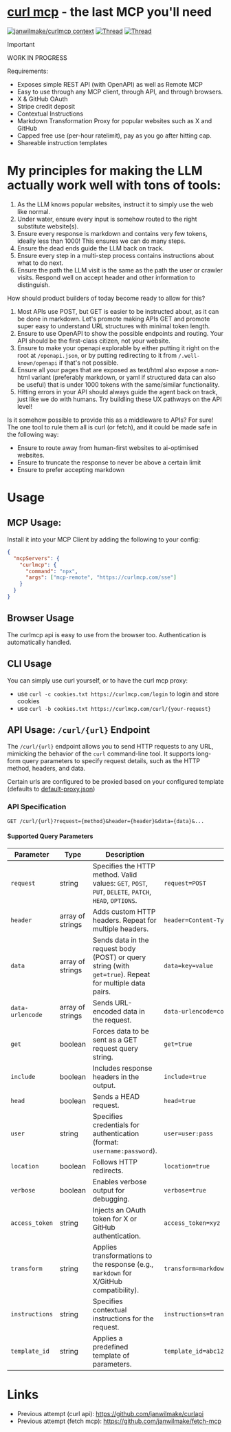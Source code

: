 # [curl mcp](https://curlmcp.com) - the last MCP you'll need

[![janwilmake/curlmcp context](https://badge.forgithub.com/janwilmake/curlmcp)](https://uithub.com/janwilmake/curlmcp?tab=readme-ov-file) [![Thread](https://badge.xymake.com/NathanWilbanks_/status/1898169822573175179?label=Inspiration_SLOP&a)](https://xymake.com/NathanWilbanks_/status/1898169822573175179) [![Thread](https://badge.xymake.com/janwilmake/status/1903372996128960928?label=Inspiration_Sam)](https://xymake.com/janwilmake/status/1903372996128960928)

> [!IMPORTANT]
> WORK IN PROGRESS

Requirements:

- Exposes simple REST API (with OpenAPI) as well as Remote MCP
- Easy to use through any MCP client, through API, and through browsers.
- X & GitHub OAuth
- Stripe credit deposit
- Contextual Instructions
- Markdown Transformation Proxy for popular websites such as X and GitHub
- Capped free use (per-hour ratelimit), pay as you go after hitting cap.
- Shareable instruction templates

# My principles for making the LLM actually work well with tons of tools:

1. As the LLM knows popular websites, instruct it to simply use the web like normal.
2. Under water, ensure every input is somehow routed to the right substitute website(s).
3. Ensure every response is markdown and contains very few tokens, ideally less than 1000! This ensures we can do many steps.
4. Ensure the dead ends guide the LLM back on track.
5. Ensure every step in a multi-step process contains instructions about what to do next.
6. Ensure the path the LLM visit is the same as the path the user or crawler visits. Respond well on accept header and other information to distinguish.

How should product builders of today become ready to allow for this?

1. Most APIs use POST, but GET is easier to be instructed about, as it can be done in markdown. Let's promote making APIs GET and promote super easy to understand URL structures with minimal token length.
2. Ensure to use OpenAPI to show the possible endpoints and routing. Your API should be the first-class citizen, not your website.
3. Ensure to make your openapi explorable by either putting it right on the root at `/openapi.json`, or by putting redirecting to it from `/.well-known/openapi` if that's not possible.
4. Ensure all your pages that are exposed as text/html also expose a non-html variant (preferably markdown, or yaml if structured data can also be useful) that is under 1000 tokens with the same/similar functionality.
5. Hitting errors in your API should always guide the agent back on track, just like we do with humans. Try buildling these UX pathways on the API level!

Is it somehow possible to provide this as a middleware to APIs? For sure! The one tool to rule them all is curl (or fetch), and it could be made safe in the following way:

- Ensure to route away from human-first websites to ai-optimised websites.
- Ensure to truncate the response to never be above a certain limit
- Ensure to prefer accepting markdown

# Usage

## MCP Usage:

Install it into your MCP Client by adding the following to your config:

```json
{
  "mcpServers": {
    "curlmcp": {
      "command": "npx",
      "args": ["mcp-remote", "https://curlmcp.com/sse"]
    }
  }
}
```

## Browser Usage

The curlmcp api is easy to use from the browser too. Authentication is automatically handled.

## CLI Usage

You can simply use curl yourself, or to have the curl mcp proxy:

- use `curl -c cookies.txt https://curlmcp.com/login` to login and store cookies
- use `curl -b cookies.txt https://curlmcp.com/curl/{your-request}`

## API Usage: `/curl/{url}` Endpoint

The `/curl/{url}` endpoint allows you to send HTTP requests to any URL, mimicking the behavior of the `curl` command-line tool. It supports long-form query parameters to specify request details, such as the HTTP method, headers, and data.

Certain urls are configured to be proxied based on your configured template (defaults to [default-proxy.json](default-proxy.json))

### API Specification

```
GET /curl/{url}?request={method}&header={header}&data={data}&...
```

#### Supported Query Parameters

| Parameter        | Type             | Description                                                                                              | Example                                       |
| ---------------- | ---------------- | -------------------------------------------------------------------------------------------------------- | --------------------------------------------- |
| `request`        | string           | Specifies the HTTP method. Valid values: `GET`, `POST`, `PUT`, `DELETE`, `PATCH`, `HEAD`, `OPTIONS`.     | `request=POST`                                |
| `header`         | array of strings | Adds custom HTTP headers. Repeat for multiple headers.                                                   | `header=Content-Type:application/json`        |
| `data`           | array of strings | Sends data in the request body (POST) or query string (with `get=true`). Repeat for multiple data pairs. | `data=key=value`                              |
| `data-urlencode` | array of strings | Sends URL-encoded data in the request.                                                                   | `data-urlencode=comment=this%20is%20awesome`  |
| `get`            | boolean          | Forces data to be sent as a GET request query string.                                                    | `get=true`                                    |
| `include`        | boolean          | Includes response headers in the output.                                                                 | `include=true`                                |
| `head`           | boolean          | Sends a HEAD request.                                                                                    | `head=true`                                   |
| `user`           | string           | Specifies credentials for authentication (format: `username:password`).                                  | `user=user:pass`                              |
| `location`       | boolean          | Follows HTTP redirects.                                                                                  | `location=true`                               |
| `verbose`        | boolean          | Enables verbose output for debugging.                                                                    | `verbose=true`                                |
| `access_token`   | string           | Injects an OAuth token for X or GitHub authentication.                                                   | `access_token=xyz`                            |
| `transform`      | string           | Applies transformations to the response (e.g., `markdown` for X/GitHub compatibility).                   | `transform=markdown`                          |
| `instructions`   | string           | Specifies contextual instructions for the request.                                                       | `instructions=transform_response_to_markdown` |
| `template_id`    | string           | Applies a predefined template of parameters.                                                             | `template_id=abc123`                          |

# Links

- Previous attempt (curl api): https://github.com/janwilmake/curlapi
- Previous attempt (fetch mcp): https://github.com/janwilmake/fetch-mcp
